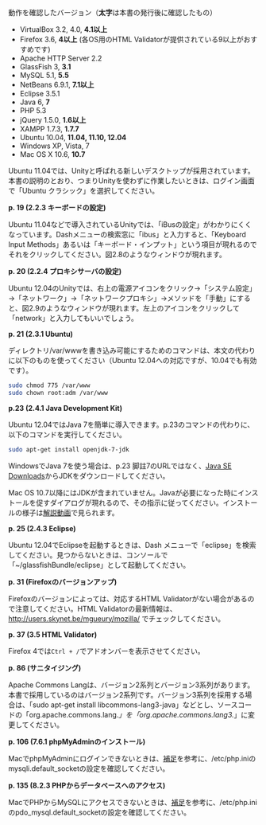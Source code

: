 動作を確認したバージョン（**太字**は本書の発行後に確認したもの）

* VirtualBox 3.2, 4.0, **4.1以上**
* Firefox 3.6, **4以上** (各OS用のHTML Validatorが提供されている9以上がおすすめです)
* Apache HTTP Server 2.2
* GlassFish 3, **3.1**
* MySQL 5.1, **5.5**
* NetBeans 6.9.1, **7.1以上**
* Eclipse 3.5.1
* Java 6, **7**
* PHP 5.3
* jQuery 1.5.0, **1.6以上**
* XAMPP 1.7.3, **1.7.7**
* Ubuntu 10.04, **11.04, 11.10, 12.04**
* Windows XP, Vista, 7
* Mac OS X 10.6, **10.7**

Ubuntu 11.04では、Unityと呼ばれる新しいデスクトップが採用されています。本書の説明のとおり、つまりUnityを使わずに作業したいときは、ログイン画面で「Ubuntu クラシック」を選択してください。

**p. 19 (2.2.3 キーボードの設定)**

Ubuntu 11.04などで導入されているUnityでは、「iBusの設定」がわかりにくくなっています。Dashメニューの検索窓に「ibus」と入力すると、「Keyboard Input Methods」あるいは「キーボード・インプット」という項目が現れるのでそれをクリックしてください。図2.8のようなウィンドウが現れます。

**p. 20 (2.2.4 プロキシサーバの設定)**

Ubuntu 12.04のUnityでは、右上の電源アイコンをクリック→「システム設定」→「ネットワーク」→「ネットワークプロキシ」→メソッドを「手動」にすると、図2.9のようなウィンドウが現れます。左上のアイコンをクリックして「network」と入力してもいいでしょう。

**p. 21 (2.3.1 Ubuntu)**

ディレクトリ/var/wwwを書き込み可能にするためのコマンドは、本文の代わりに以下のものを使ってください（Ubuntu 12.04への対応ですが、10.04でも有効です）。

```bash
sudo chmod 775 /var/www
sudo chown root:adm /var/www
```

**p.23 (2.4.1 Java Development Kit)**

Ubuntu 12.04ではJava 7を簡単に導入できます。p.23のコマンドの代わりに、以下のコマンドを実行してください。

```bash
sudo apt-get install openjdk-7-jdk
```

WindowsでJava 7を使う場合は、p.23 脚註7のURLではなく、[Java SE Downloads](http://www.oracle.com/technetwork/java/javase/downloads/index.html)からJDKをダウンロードしてください。

Mac OS 10.7以降にはJDKが含まれていません。Javaが必要になった時にインストールを促すダイアログが現れるので、その指示に従ってください。インストールの様子は[解説動画](https://github.com/taroyabuki/webbook2/blob/master/movies.md)で見られます。

**p. 25 (2.4.3 Eclipse)**

Ubuntu 12.04でEclipseを起動するときは、Dash メニューで「eclipse」を検索してください。見つからないときは、コンソールで「~/glassfishBundle/eclipse」として起動してください。

**p. 31 (Firefoxのバージョンアップ)**

Firefoxのバージョンによっては、対応するHTML Validatorがない場合があるので注意してください。HTML Validatorの最新情報は、http://users.skynet.be/mgueury/mozilla/ でチェックしてください。

**p. 37 (3.5 HTML Validator)**

Firefox 4では`Ctrl + /`でアドオンバーを表示させてください。

**p. 86 (サニタイジング)**

Apache Commons Langは、バージョン2系列とバージョン3系列があります。本書で採用しているのはバージョン2系列です。バージョン3系列を採用する場合は、「sudo apt-get install libcommons-lang3-java」などとし、ソースコードの「org.apache.commons.lang.*」を「org.apache.commons.lang3.*」に変更してください。

**p. 106 (7.6.1 phpMyAdminのインストール)**

MacでphpMyAdminにログインできないときは、[補足](https://www.facebook.com/notes/web%E3%82%A2%E3%83%97%E3%83%AA%E3%82%B1%E3%83%BC%E3%82%B7%E3%83%A7%E3%83%B3%E6%A7%8B%E7%AF%89%E5%85%A5%E9%96%80/%E8%A3%9C%E8%B6%B3/165540553507071)を参考に、/etc/php.iniのmysqli.default_socketの設定を確認してください。

**p. 135 (8.2.3 PHPからデータベースへのアクセス)**

MacでPHPからMySQLにアクセスできないときは、[補足](https://www.facebook.com/notes/web%E3%82%A2%E3%83%97%E3%83%AA%E3%82%B1%E3%83%BC%E3%82%B7%E3%83%A7%E3%83%B3%E6%A7%8B%E7%AF%89%E5%85%A5%E9%96%80/%E8%A3%9C%E8%B6%B3/165540553507071)を参考に、/etc/php.iniのpdo_mysql.default_socketの設定を確認してください。

